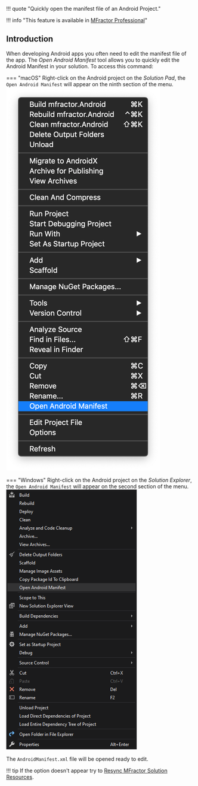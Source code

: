 !!! quote "Quickly open the manifest file of an Android Project."

!!! info "This feature is available in [MFractor Professional](https://www.mfractor.com/products/mfractor-professional)"

## Introduction

When developing Android apps you often need to edit the manifest file of the app. The _Open Android Manifest_ tool allows you to quickly edit the Android Manifest in your solution. To access this command:

=== "macOS"
    Right-click on the Android project on the _Solution Pad_, the `Open Android Manifest` will appear on the ninth section of the menu.  
    ![](/img/android/open-android-manifest-macos.png)

=== "Windows"
    Right-click on the Android project on the _Solution Explorer_, the `Open Android Manifest` will appear on the second section of the menu.  
    ![](/img/android/open-android-manifest-windows.png)

The `AndroidManifest.xml` file will be opened ready to edit.

!!! tip
    If the option doesn't appear try to [Resync MFractor Solution Resources](/utilities/resync-mfractor-resources).
